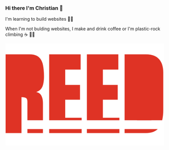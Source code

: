 ### Hi there I'm Christian 🤙

I'm learning to build websites 👨‍💻

When I'm not bulding websites, I make and drink coffee or I'm plastic-rock climbing ☕ 🧗‍♂️

![reed logo](https://github.com/ReedorReed/ReedorReed/blob/main/reed-logo.svg)

<!--
**ReedorReed/ReedorReed** is a ✨ _special_ ✨ repository because its `README.md` (this file) appears on your GitHub profile.

Here are some ideas to get you started:

- 🔭 I’m currently working on ...
- 🌱 I’m currently learning ...
- 👯 I’m looking to collaborate on ...
- 🤔 I’m looking for help with ...
- 💬 Ask me about ...
- 📫 How to reach me: ...
- 😄 Pronouns: ...
- ⚡ Fun fact: ...
-->
